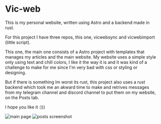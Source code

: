 # Vic-web

This is my personal website, written using Astro and a backend made in rust.

For this project I have three repos, this one, vicwebsync and vicwebimport (little script).

This one, the main one consists of a Astro project with templates that manages my articles and the main website.
My website uses a simple style only using text and chill colors, I like it the way it is and it was kind of a challenge to make for me since I'm very bad with css or styling or designing.

But if there is something Im worst its rust, this project also uses a rust backend which took me an akward time to make and retrives messages from my telegram channel and discord channel to put them on my website, on the Posts tab.

I hope you like it :)))

![main page](https://github.com/user-attachments/assets/97b6d73d-0635-455e-9f8d-01b64cf8e71a)
![posts screenshot](https://github.com/user-attachments/assets/d4c0cb74-88cb-4873-a35e-37b5638dd39e)
